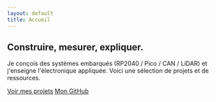```yaml
---
layout: default
title: Accueil
---
```


<section class="hero">
  <h1>Construire, mesurer, expliquer.</h1>
  <p>Je conçois des systèmes embarqués (RP2040 / Pico / CAN / LiDAR) et j'enseigne l'électronique appliquée. Voici une sélection de projets et de ressources.</p>
  <div class="cta">
    <a class="btn" href="#projets">Voir mes projets</a>
    <a class="btn secondary" href="https://github.com/" target="_blank" rel="noreferrer">Mon GitHub</a>
  </div>
</section>

<!-- … le reste des sections (projets, compétences, expérience, contact) … -->

